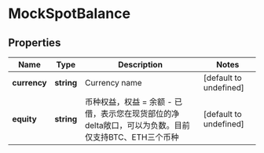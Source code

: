 # MockSpotBalance

## Properties

Name | Type | Description | Notes
------------ | ------------- | ------------- | -------------
**currency** | **string** | Currency name | [default to undefined]
**equity** | **string** | 币种权益，权益 &#x3D; 余额 - 已借，表示您在现货部位的净delta敞口，可以为负数。目前仅支持BTC、ETH三个币种 | [default to undefined]

